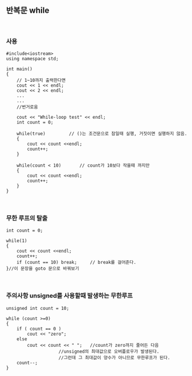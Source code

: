 ## 반복문 while

<br>

### 사용

	#include<iostream>
	using namespace std;

	int main()
	{	
		// 1~10까지 출력한다면
		cout << 1 << endl;
		cout << 2 << endl;
		...
		...
		//번거로움

		cout << "While-loop test" << endl;
		int count = 0;

		while(true)			// ()는 조건문으로 참일때 실행, 거짓이면 실행하지 않음.
		{
			cout << count <<endl;
			count++;
		}

		while(count < 10)		// count가 10보다 작을때 까지만
		{
			cout << count <<endl;
			count++;
		}
	}
	
<br>

### 무한 루프의 탈출

	int count = 0;

	while(1)		
	{
		cout << count <<endl;
		count++;
		if (count == 10) break;		// break를 걸어준다.
	}//이 문장을 goto 문으로 바꿔보기

<br>

### 주의사항 unsigned를 사용할때 발생하는 무한루프

	unsigned int count = 10;

	while (count >=0)
	{
		if ( count == 0 )
			cout << "zero";
		else
			cout << count << " ";	//count가 zero까지 줄어든 다음
						//unsigned의 최대값으로 오버플로우가 발생된다.
						//그런데 그 최대값이 양수가 아니므로 무한루프가 된다.
		count--;
	}

